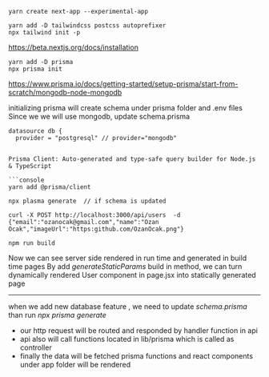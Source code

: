 ```console
yarn create next-app --experimental-app

yarn add -D tailwindcss postcss autoprefixer
npx tailwind init -p
```

https://beta.nextjs.org/docs/installation

```console
yarn add -D prisma
npx prisma init
```

https://www.prisma.io/docs/getting-started/setup-prisma/start-from-scratch/mongodb-node-mongodb

initializing prisma will create schema under prisma folder and .env files
Since we we will use mongodb, update schema.prisma

````console
datasource db {
  provider = "postgresql" // provider="mongodb"


Prisma Client: Auto-generated and type-safe query builder for Node.js & TypeScript

```console
yarn add @prisma/client

npx plasma generate  // if schema is updated

curl -X POST http://localhost:3000/api/users  -d {"email":"ozanocak@gmail.com","name":"Ozan Ocak","imageUrl":"https:github.com/OzanOcak.png"}
````

```console
npm run build
```

Now we can see server side rendered in run time and generated in build time pages
By add _generateStaticParams_ build in method, we can turn dynamically rendered User component in page.jsx into statically generated page

---

when we add new database feature , we need to update _schema.prisma_ than run _npx prisma generate_

- our http request will be routed and responded by handler function in api
- api also will call functions located in lib/prisma which is called as controller
- finally the data will be fetched prisma functions and react components under app folder will be rendered

